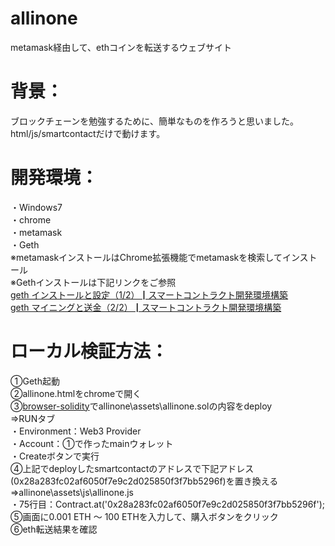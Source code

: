 # allinone  
metamask経由して、ethコインを転送するウェブサイト  
# 背景：  
ブロックチェーンを勉強するために、簡単なものを作ろうと思いました。  
html/js/smartcontactだけで動けます。  
# 開発環境：  
・Windows7  
・chrome  
・metamask  
・Geth  
※metamaskインストールはChrome拡張機能でmetamaskを検索してインストール  
※Gethインストールは下記リンクをご参照  
[geth インストールと設定（1/2）┃スマートコントラクト開発環境構築](https://it-developer.info/blockchain/development-environment-1/)   
[geth マイニングと送金（2/2）┃スマートコントラクト開発環境構築](https://it-developer.info/blockchain/development-environment-2/)  
  
# ローカル検証方法： 
①Geth起動  
②allinone.htmlをchromeで開く  
③[browser-solidity](https://ethereum.github.io/browser-solidity)でallinone\assets\allinone.solの内容をdeploy  
  ⇒RUNタブ  
  ・Environment：Web3 Provider  
  ・Account：①で作ったmainウォレット  
  ・Createボタンで実行  
④上記でdeployしたsmartcontactのアドレスで下記アドレス(0x28a283fc02af6050f7e9c2d025850f3f7bb5296f)を置き換える  
  ⇒allinone\assets\js\allinone.js  
  ・75行目：Contract.at('0x28a283fc02af6050f7e9c2d025850f3f7bb5296f');  
⑤画面に0.001 ETH ～ 100 ETHを入力して、購入ボタンをクリック  
⑥eth転送結果を確認  

